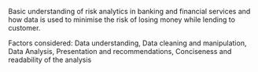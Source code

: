 Basic understanding of risk analytics in banking and financial services and how data is used to minimise the risk of losing money while lending to customer.

Factors considered: Data understanding, Data cleaning and manipulation, Data Analysis, Presentation and recommendations, Conciseness and readability of the analysis
